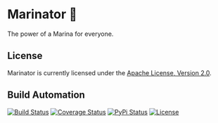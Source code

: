 # Marinator 🤖

The power of a Marina for everyone.

## License

Marinator is currently licensed under the [Apache License, Version 2.0](http://www.apache.org/licenses/).

## Build Automation

[![Build Status](https://github.com/joamag/marinator/workflows/Main%20Workflow/badge.svg)](https://github.com/joamag/marinator/actions)
[![Coverage Status](https://coveralls.io/repos/joamag/marinator/badge.svg?branch=master)](https://coveralls.io/r/joamag/marinator?branch=master)
[![PyPi Status](https://img.shields.io/pypi/v/marinator.svg)](https://pypi.python.org/pypi/marinator)
[![License](https://img.shields.io/badge/license-Apache%202.0-blue.svg)](https://www.apache.org/licenses/)
